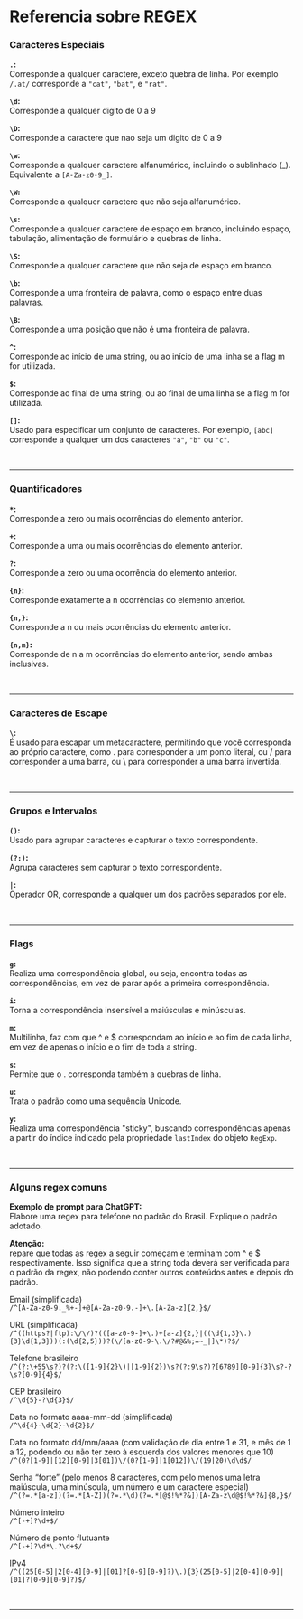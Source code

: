 # Referencia sobre REGEX

### Caracteres Especiais

<strong>`.`:</strong>  
Corresponde a qualquer caractere, exceto quebra de linha. Por exemplo `/.at/`
corresponde a `"cat"`, `"bat"`, e `"rat"`. <br>

<strong>`\d`:</strong>  
Corresponde a qualquer digito de 0 a 9 <br>

<strong>`\D`:</strong>  
Corresponde a caractere que nao seja um digito de 0 a 9

<strong>`\w`:</strong>  
Corresponde a qualquer caractere alfanumérico, incluindo o sublinhado (_).
Equivalente a `[A-Za-z0-9_]`.

<strong>`\W`:</strong>  
Corresponde a qualquer caractere que não seja alfanumérico.

<strong>`\s`:</strong>  
Corresponde a qualquer caractere de espaço em branco, incluindo espaço,
tabulação, alimentação de formulário e quebras de linha.

<strong>`\S`:</strong>  
Corresponde a qualquer caractere que não seja de espaço em branco.

<strong>`\b`:</strong>  
Corresponde a uma fronteira de palavra, como o espaço entre duas palavras.

<strong>`\B`:</strong>  
Corresponde a uma posição que não é uma fronteira de palavra.

<strong>`^`:</strong>  
Corresponde ao início de uma string, ou ao início de uma linha se a flag m for
utilizada.

<strong>`$`:</strong>  
Corresponde ao final de uma string, ou ao final de uma linha se a flag m for
utilizada.

<strong>`[]`:</strong>  
Usado para especificar um conjunto de caracteres. Por exemplo, `[abc]`
corresponde a qualquer um dos caracteres `"a"`, `"b"` ou `"c"`.

<br>

---

### Quantificadores

<strong>`*`:</strong>  
Corresponde a zero ou mais ocorrências do elemento anterior.

<strong>`+`:</strong>  
Corresponde a uma ou mais ocorrências do elemento anterior.

<strong>`?`:</strong>  
Corresponde a zero ou uma ocorrência do elemento anterior.

<strong>`{n}`:</strong>  
Corresponde exatamente a n ocorrências do elemento anterior.

<strong>`{n,}`:</strong>  
Corresponde a n ou mais ocorrências do elemento anterior.

<strong>`{n,m}`:</strong>  
Corresponde de n a m ocorrências do elemento anterior, sendo ambas inclusivas.

<br>

---

### Caracteres de Escape

<strong>`\`:</strong>  
É usado para escapar um metacaractere, permitindo que você corresponda ao
próprio caractere, como \. para corresponder a um ponto literal, ou \/ para
corresponder a uma barra, ou \\ para corresponder a uma barra invertida.

<br>

---

### Grupos e Intervalos

<strong>`()`:</strong>  
Usado para agrupar caracteres e capturar o texto correspondente.

<strong>`(?:)`:</strong>  
Agrupa caracteres sem capturar o texto correspondente.

<strong>`|`:</strong>  
Operador OR, corresponde a qualquer um dos padrões separados por ele.

<br>

---

### Flags

<strong>`g`:</strong>  
Realiza uma correspondência global, ou seja, encontra todas as correspondências,
em vez de parar após a primeira correspondência.

<strong>`i`:</strong>  
Torna a correspondência insensível a maiúsculas e minúsculas.

<strong>`m`:</strong>  
Multilinha, faz com que ^ e $ correspondam ao início e ao fim de cada linha, em
vez de apenas o início e o fim de toda a string.

<strong>`s`:</strong>  
Permite que o . corresponda também a quebras de linha.

<strong>`u`:</strong>  
Trata o padrão como uma sequência Unicode.

<strong>`y`:</strong>  
Realiza uma correspondência "sticky", buscando correspondências apenas a partir
do índice indicado pela propriedade `lastIndex` do objeto `RegExp`.

<br>

---

### Alguns regex comuns

<strong>Exemplo de prompt para ChatGPT:</strong>  
Elabore uma regex para telefone no padrão do Brasil. Explique o padrão adotado.

<strong>Atenção:</strong>  
repare que todas as regex a seguir começam e terminam com ^ e $ respectivamente.
Isso significa que a string toda deverá ser verificada para o padrão da regex,
não podendo conter outros conteúdos antes e depois do padrão.

Email (simplificada)  
`/^[A-Za-z0-9._%+-]+@[A-Za-z0-9.-]+\.[A-Za-z]{2,}$/`

URL (simplificada)  
`/^((https?|ftp):\/\/)?(([a-z0-9-]+\.)+[a-z]{2,}|((\d{1,3}\.){3}\d{1,3}))(:(\d{2,5}))?(\/[a-z0-9-\.\/?#@&%;=~_|]\*)?$/`

Telefone brasileiro  
`/^(?:\+55\s?)?(?:\([1-9]{2}\)|[1-9]{2})\s?(?:9\s?)?[6789][0-9]{3}\s?-?\s?[0-9]{4}$/`

CEP brasileiro  
`/^\d{5}-?\d{3}$/`

Data no formato aaaa-mm-dd (simplificada)  
`/^\d{4}-\d{2}-\d{2}$/`

Data no formato dd/mm/aaaa (com validação de dia entre 1 e 31, e mês de 1 a 12,
podendo ou não ter zero à esquerda dos valores menores que 10)  
`/^(0?[1-9]|[12][0-9]|3[01])\/(0?[1-9]|1[012])\/(19|20)\d\d$/`

Senha “forte” (pelo menos 8 caracteres, com pelo menos uma letra maiúscula, uma
minúscula, um número e um caractere especial)  
`/^(?=.*[a-z])(?=.*[A-Z])(?=.*\d)(?=.*[@$!%*?&])[A-Za-z\d@$!%*?&]{8,}$/`

Número inteiro  
`/^[-+]?\d+$/`

Número de ponto flutuante  
`/^[-+]?\d*\.?\d+$/`

IPv4  
`/^((25[0-5]|2[0-4][0-9]|[01]?[0-9][0-9]?)\.){3}(25[0-5]|2[0-4][0-9]|[01]?[0-9][0-9]?)$/`

<br>

---

